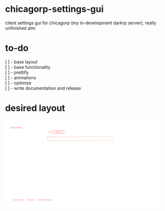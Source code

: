 # chicagorp-settings-gui
client settings gui for chicagorp (my in-development darkrp server), really unfinished atm

# to-do
[ ] - base layout    
[ ] - base functionality    
[ ] - prettify    
[ ] - animations    
[ ] - optimize    
[ ] - write documentation and release    

# desired layout
![alt text](https://github.com/SpiffyJUNIOR/chicagorp-settings-gui/blob/main/settingscreen.png?raw=true)
